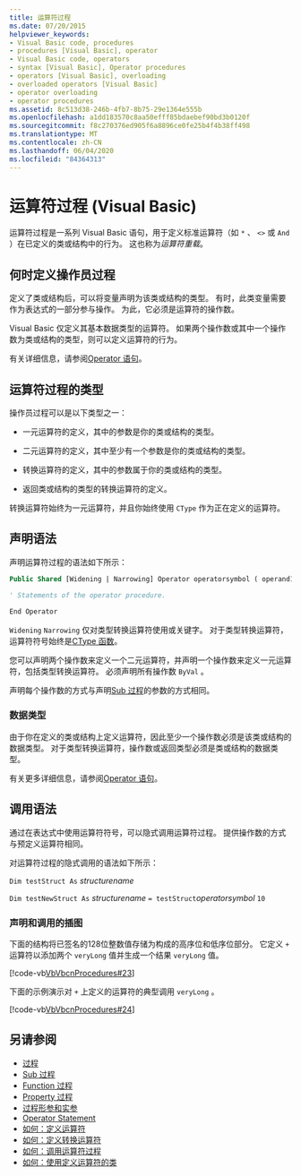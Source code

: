 ```yaml
---
title: 运算符过程
ms.date: 07/20/2015
helpviewer_keywords:
- Visual Basic code, procedures
- procedures [Visual Basic], operator
- Visual Basic code, operators
- syntax [Visual Basic], Operator procedures
- operators [Visual Basic], overloading
- overloaded operators [Visual Basic]
- operator overloading
- operator procedures
ms.assetid: 8c513d38-246b-4fb7-8b75-29e1364e555b
ms.openlocfilehash: a1dd183570c8aa50efff85bdaebef90bd3b0120f
ms.sourcegitcommit: f8c270376ed905f6a8896ce0fe25b4f4b38ff498
ms.translationtype: MT
ms.contentlocale: zh-CN
ms.lasthandoff: 06/04/2020
ms.locfileid: "84364313"
---
```

# <a name="operator-procedures-visual-basic"></a>运算符过程 (Visual Basic)

运算符过程是一系列 Visual Basic 语句，用于定义标准运算符（如 `*` 、 `<>` 或 `And` ）在已定义的类或结构中的行为。 这也称为*运算符重载*。

## <a name="when-to-define-operator-procedures"></a>何时定义操作员过程

定义了类或结构后，可以将变量声明为该类或结构的类型。 有时，此类变量需要作为表达式的一部分参与操作。 为此，它必须是运算符的操作数。

Visual Basic 仅定义其基本数据类型的运算符。 如果两个操作数或其中一个操作数为类或结构的类型，则可以定义运算符的行为。

有关详细信息，请参阅[Operator 语句](../../../language-reference/statements/operator-statement.md)。

## <a name="types-of-operator-procedure"></a>运算符过程的类型

操作员过程可以是以下类型之一：

- 一元运算符的定义，其中的参数是你的类或结构的类型。

- 二元运算符的定义，其中至少有一个参数是你的类或结构的类型。

- 转换运算符的定义，其中的参数属于你的类或结构的类型。

- 返回类或结构的类型的转换运算符的定义。

 转换运算符始终为一元运算符，并且你始终使用 `CType` 作为正在定义的运算符。

## <a name="declaration-syntax"></a>声明语法

声明运算符过程的语法如下所示：

```vb
Public Shared [Widening | Narrowing] Operator operatorsymbol ( operand1 [,  operand2 ]) As datatype

' Statements of the operator procedure.

End Operator
```

`Widening` `Narrowing` 仅对类型转换运算符使用或关键字。 对于类型转换运算符，运算符符号始终是[CType 函数](../../../language-reference/functions/ctype-function.md)。

您可以声明两个操作数来定义一个二元运算符，并声明一个操作数来定义一元运算符，包括类型转换运算符。 必须声明所有操作数 `ByVal` 。

声明每个操作数的方式与声明[Sub 过程](./sub-procedures.md)的参数的方式相同。

### <a name="data-type"></a>数据类型

由于你在定义的类或结构上定义运算符，因此至少一个操作数必须是该类或结构的数据类型。 对于类型转换运算符，操作数或返回类型必须是类或结构的数据类型。

有关更多详细信息，请参阅[Operator 语句](../../../language-reference/statements/operator-statement.md)。

## <a name="calling-syntax"></a>调用语法

通过在表达式中使用运算符符号，可以隐式调用运算符过程。 提供操作数的方式与预定义运算符相同。

对运算符过程的隐式调用的语法如下所示：

`Dim testStruct As`  *structurename*

`Dim testNewStruct As`  *structurename* `= testStruct`*operatorsymbol*      `10`

### <a name="illustration-of-declaration-and-call"></a>声明和调用的插图

下面的结构将已签名的128位整数值存储为构成的高序位和低序位部分。 它定义 `+` 运算符以添加两个 `veryLong` 值并生成一个结果 `veryLong` 值。

[!code-vb[VbVbcnProcedures#23](~/samples/snippets/visualbasic/VS_Snippets_VBCSharp/VbVbcnProcedures/VB/Class1.vb#23)]

下面的示例演示对 `+` 上定义的运算符的典型调用 `veryLong` 。

[!code-vb[VbVbcnProcedures#24](~/samples/snippets/visualbasic/VS_Snippets_VBCSharp/VbVbcnProcedures/VB/Class1.vb#24)]

## <a name="see-also"></a>另请参阅

- [过程](./index.md)
- [Sub 过程](./sub-procedures.md)
- [Function 过程](./function-procedures.md)
- [Property 过程](./property-procedures.md)
- [过程形参和实参](./procedure-parameters-and-arguments.md)
- [Operator Statement](../../../language-reference/statements/operator-statement.md)
- [如何：定义运算符](./how-to-define-an-operator.md)
- [如何：定义转换运算符](./how-to-define-a-conversion-operator.md)
- [如何：调用运算符过程](./how-to-call-an-operator-procedure.md)
- [如何：使用定义运算符的类](./how-to-use-a-class-that-defines-operators.md)
